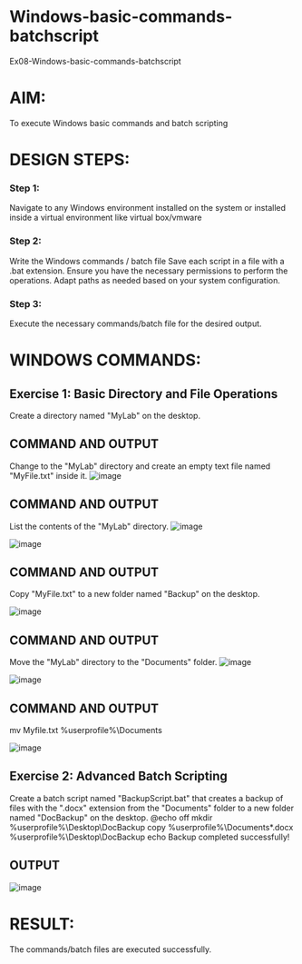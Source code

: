 # Windows-basic-commands-batchscript
Ex08-Windows-basic-commands-batchscript

# AIM:
To execute Windows basic commands and batch scripting

# DESIGN STEPS:

### Step 1:

Navigate to any Windows environment installed on the system or installed inside a virtual environment like virtual box/vmware 

### Step 2:

Write the Windows commands / batch file
Save each script in a file with a .bat extension.
Ensure you have the necessary permissions to perform the operations.
Adapt paths as needed based on your system configuration.
### Step 3:

Execute the necessary commands/batch file for the desired output. 




# WINDOWS COMMANDS:
## Exercise 1: Basic Directory and File Operations
Create a directory named "MyLab" on the desktop.




## COMMAND AND OUTPUT

Change to the "MyLab" directory and create an empty text file named "MyFile.txt" inside it.
![image](https://github.com/Jwalamukhi/Windows-basic-commands-batchscript/assets/145953628/10f393a3-b51c-4f0b-ad2d-eff5d1a01a82)



## COMMAND AND OUTPUT

List the contents of the "MyLab" directory.
![image](https://github.com/Jwalamukhi/Windows-basic-commands-batchscript/assets/145953628/a5c541b9-bab0-4b99-8034-720a18ad0154)

![image](https://github.com/Jwalamukhi/Windows-basic-commands-batchscript/assets/145953628/c28b287e-6ad2-4c40-94fd-fb59ed0a3339)




## COMMAND AND OUTPUT

Copy "MyFile.txt" to a new folder named "Backup" on the desktop.

![image](https://github.com/Jwalamukhi/Windows-basic-commands-batchscript/assets/145953628/ef08b1c2-a95a-4e2b-9e30-c18687c1357e)


## COMMAND AND OUTPUT

Move the "MyLab" directory to the "Documents" folder.
![image](https://github.com/Jwalamukhi/Windows-basic-commands-batchscript/assets/145953628/6ce26363-6fc7-4269-acab-fb47ba4216d2)

![image](https://github.com/Jwalamukhi/Windows-basic-commands-batchscript/assets/145953628/9ca878e7-9630-4427-a285-2925f02d0175)




## COMMAND AND OUTPUT
mv Myfile.txt %userprofile%\Documents

![image](https://github.com/Jwalamukhi/Windows-basic-commands-batchscript/assets/145953628/0ee1f3c3-36f7-45cd-b531-7844d941f196)



## Exercise 2: Advanced Batch Scripting
Create a batch script named "BackupScript.bat" that creates a backup of files with the ".docx" extension from the "Documents" folder to a new folder named "DocBackup" on the desktop.
@echo off mkdir %userprofile%\Desktop\DocBackup copy %userprofile%\Documents*.docx %userprofile%\Desktop\DocBackup echo Backup completed successfully!




## OUTPUT
![image](https://github.com/Jwalamukhi/Windows-basic-commands-batchscript/assets/145953628/84ecfd4e-8417-4c81-a53b-52970723a912)





# RESULT:
The commands/batch files are executed successfully.

